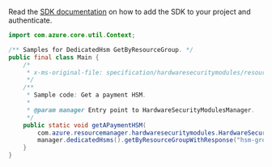 Read the [SDK documentation](https://github.com/Azure/azure-sdk-for-java/blob/azure-resourcemanager-hardwaresecuritymodules_1.0.0-beta.1/sdk/hardwaresecuritymodules/azure-resourcemanager-hardwaresecuritymodules/README.md) on how to add the SDK to your project and authenticate.

```java
import com.azure.core.util.Context;

/** Samples for DedicatedHsm GetByResourceGroup. */
public final class Main {
    /*
     * x-ms-original-file: specification/hardwaresecuritymodules/resource-manager/Microsoft.HardwareSecurityModules/stable/2021-11-30/examples/PaymentHsm_Get.json
     */
    /**
     * Sample code: Get a payment HSM.
     *
     * @param manager Entry point to HardwareSecurityModulesManager.
     */
    public static void getAPaymentHSM(
        com.azure.resourcemanager.hardwaresecuritymodules.HardwareSecurityModulesManager manager) {
        manager.dedicatedHsms().getByResourceGroupWithResponse("hsm-group", "hsm1", Context.NONE);
    }
}
```
